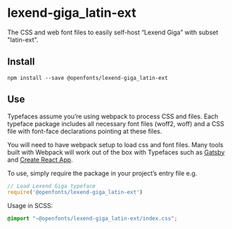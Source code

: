 
# lexend-giga_latin-ext

The CSS and web font files to easily self-host “Lexend Giga” with subset "latin-ext".

## Install

`npm install --save @openfonts/lexend-giga_latin-ext`

## Use

Typefaces assume you’re using webpack to process CSS and files. Each typeface
package includes all necessary font files (woff2, woff) and a CSS file with
font-face declarations pointing at these files.

You will need to have webpack setup to load css and font files. Many tools built
with Webpack will work out of the box with Typefaces such as [Gatsby](https://github.com/gatsbyjs/gatsby)
and [Create React App](https://github.com/facebookincubator/create-react-app).

To use, simply require the package in your project’s entry file e.g.

```javascript
// Load Lexend Giga typeface
require('@openfonts/lexend-giga_latin-ext')
```

Usage in SCSS:
```scss
@import "~@openfonts/lexend-giga_latin-ext/index.css";
```
